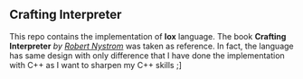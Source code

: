 ## Crafting Interpreter
This repo contains the implementation of **lox** language. The book **Crafting Interpreter** *by [Robert Nystrom](https://www.amazon.com/Crafting-Interpreters-Robert-Nystrom/dp/0990582930)* 
was taken as reference. In fact, the language has same design with only difference that I have done the implementation with C++ as I want to sharpen my C++ skills ;]
